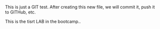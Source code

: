 This is just a GIT test. After creating this new file, we will commit it, push it to GITHub, etc.

This is the tisrt LAB in the bootcamp..